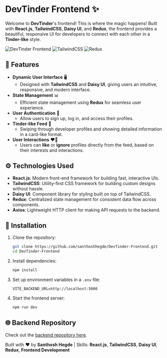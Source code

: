 # DevTinder Frontend ✨

Welcome to **DevTinder**'s frontend! This is where the magic happens! Built with **React.js**, **TailwindCSS**, **Daisy UI**, and **Redux**, the frontend provides a beautiful, responsive UI for developers to connect with each other in a **Tinder-like** style.

![DevTinder Frontend](https://img.shields.io/badge/React.js-17.0.2-blue) ![TailwindCSS](https://img.shields.io/badge/TailwindCSS-2.0-purple) ![Redux](https://img.shields.io/badge/Redux-4.0-orange)

## 🚀 Features

- **Dynamic User Interface** 🖥️
  - Designed with **TailwindCSS** and **Daisy UI**, giving users an intuitive, responsive, and modern interface.
- **State Management** 📊
  - Efficient state management using **Redux** for seamless user experience.
- **User Authentication** 🔑
  - Allow users to sign up, log in, and access their profiles.
- **Tinder-like Feed** 💬
  - Swiping through developer profiles and showing detailed information in a card-like format.
- **User Interactions** ❤️🚫
  - Users can **like** or **ignore** profiles directly from the feed, based on their interests and interactions.

## ⚙️ Technologies Used

- **React.js**: Modern front-end framework for building fast, interactive UIs.
- **TailwindCSS**: Utility-first CSS framework for building custom designs without hassle.
- **Daisy UI**: Component library for styling built on top of TailwindCSS.
- **Redux**: Centralized state management for consistent data flow across components.
- **Axios**: Lightweight HTTP client for making API requests to the backend.

## 🔧 Installation

1. Clone the repository:
    ```bash
    git clone https://github.com/santhoshhegde/DevTinder-Frontend.git
    cd DevTinder-Frontend
    ```

2. Install dependencies:
    ```bash
    npm install
    ```

3. Set up environment variables in a `.env` file:
    ```
    VITE_BACKEND_URL=http://localhost:5000
    ```

4. Start the frontend server:
    ```bash
    npm run dev
    ```

## 🌐 Backend Repository

Check out the [backend repository here](https://github.com/santhoshhegde/DevTinder.git).


Built with ❤️ by **Santhosh Hegde** | Skills: **React.js**, **TailwindCSS**, **Daisy UI**, **Redux**, **Frontend Development**
